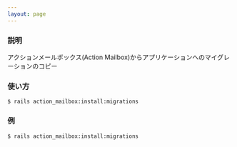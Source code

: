 ```yaml
---
layout: page
---
```


### 説明

アクションメールボックス(Action Mailbox)からアプリケーションへのマイグレーションのコピー

### 使い方

    $ rails action_mailbox:install:migrations

### 例

    $ rails action_mailbox:install:migrations

